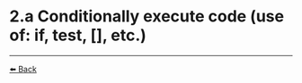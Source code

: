 2.a Conditionally execute code (use of: if, test, [], etc.)
===

---
[⬅️ Back](2-Create-simple-shell-scripts.md) 
